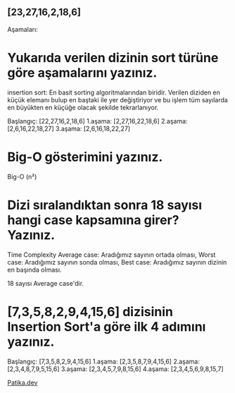 ## [23,27,16,2,18,6]
Aşamaları:

# Yukarıda verilen dizinin sort türüne göre aşamalarını yazınız.
insertion sort: En basit sorting algoritmalarından biridir. Verilen diziden en küçük elemanı bulup en baştaki ile yer değiştiriyor ve bu işlem tüm sayılarda en büyükten en küçüğe olacak şekilde tekrarlanıyor.

Başlangıç: [22,27,16,2,18,6]
1.aşama: [2,27,16,22,18,6]
2.aşama: [2,6,16,22,18,27]
3.aşama: [2,6,16,18,22,27]

# Big-O gösterimini yazınız.
Big-O (n²)

# Dizi sıralandıktan sonra 18 sayısı hangi case kapsamına girer? Yazınız.
Time Complexity
Average case: Aradığımız sayının ortada olması,
Worst case: Aradığımız sayının sonda olması, 
Best case: Aradığımız sayının dizinin en başında olması. 

18 sayısı Average case'dir.

# [7,3,5,8,2,9,4,15,6] dizisinin Insertion Sort'a göre ilk 4 adımını yazınız.
Başlangıç: [7,3,5,8,2,9,4,15,6]
1.aşama: [2,3,5,8,7,9,4,15,6]
2.aşama: [2,3,4,8,7,9,5,15,6]
3.aşama: [2,3,4,5,7,9,8,15,6]
4.aşama: [2,3,4,5,6,9,8,15,7]

[Patika.dev](https://www.patika.dev/tr)
